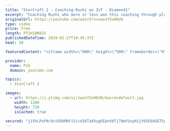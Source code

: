 ```yaml
---
title: "StarCraft 2 - Coaching Rushi on ZvT - Diamond1"
excerpt: "Coaching Rushi who more or less won this coaching through playing an amateur tournament.  -- Watch live at https://www.twitch.tv/x5_pig My NEW HP: https://pigstarcraft.com/ My Twitter: https://twitter.com/x5_PiG My Instagram: https://www.instagram.com/pigsc2/ My Facebook: https://www.facebook.com/PiGSC2/"
originalUrl: https://youtube.com/watch?v=zwosY5xH6V8
type: video
price: Free
length: PT1H18M42S
publishedDateTime: 2019-02-27T18:45:37Z
heat: 50

featuredContent: "<iframe width=\"800\" height=\"500\" frameborder=\"0\" src=\"https://www.youtube.com/embed/zwosY5xH6V8\" allow=\"accelerometer; autoplay; encrypted-media; gyroscope; picture-in-picture\" allowfullscreen></iframe>"

provider:
  name: PiG
  domain: youtube.com

topics:
  - StarCraft 2

images:
  - url: https://i.ytimg.com/vi/zwosY5xH6V8/maxresdefault.jpg
    width: 1280
    height: 720
    isCached: true

secured: "j15hLPxPAc9ctE0XMbFi5/cd36TaXVugOIpnV8Tj7QmYSoyH1jY65EbXGET5gUVTB8ua1EytQnVeMIZ+W6bGKDTbWL4i7twOPY9yQKvdzqRzs5EzF5NBb+xG/P5XmMHoIh3NLAqWvnlLURawlL9nM7uBxHOFwQHHWKtCpCXQhTkXT+tSNVBl+DwYRAOXrx4u4jdJ0D0IPw4M0Yjar4jk22aGjOoNPzurveCVXnpK79cy69qNNSwVMdoqPa0ALJsuEl44hnpogAYlDaSK6GXVj/3xBSd3hTcatGwooJ96UvDbzaKOc32yQUcyrYxTY7JE/+Csd65JFZBdoPzob4nNKBYoMBvtDMo07MfcYX2bzv2Fe9ro662u6QX6ckpVzZctayCziPACv3ekjcGIb+Wn/1SzglOT2H0w05SewFXbv4E=;53ItNfbjhisaKX34yriDyw=="
---
```


